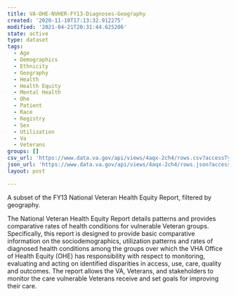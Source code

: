 ```yaml
---
title: VA-OHE-NVHER-FY13-Diagnoses-Geography
created: '2020-11-10T17:13:32.912275'
modified: '2021-04-21T20:31:44.625206'
state: active
type: dataset
tags:
  - Age
  - Demographics
  - Ethnicity
  - Geography
  - Health
  - Health Equity
  - Mental Health
  - Ohe
  - Patient
  - Race
  - Registry
  - Sex
  - Utilization
  - Va
  - Veterans
groups: []
csv_url: 'https://www.data.va.gov/api/views/4aqx-2ch4/rows.csv?accessType=DOWNLOAD'
json_url: 'https://www.data.va.gov/api/views/4aqx-2ch4/rows.json?accessType=DOWNLOAD'
layout: post

---
```

A subset of the FY13 National Veteran Health Equity Report, filtered by geography.

The National Veteran Health Equity Report details patterns and provides comparative rates of health conditions for vulnerable Veteran groups. Specifically, this report is designed to provide basic comparative information on the sociodemographics, utilization patterns and rates of diagnosed health conditions among the groups over which the VHA Office of Health Equity (OHE) has responsibility with respect to monitoring, evaluating and acting on identified disparities in access, use, care, quality and outcomes. The report allows the VA, Veterans, and stakeholders to monitor the care vulnerable Veterans receive and set goals for improving their care.
